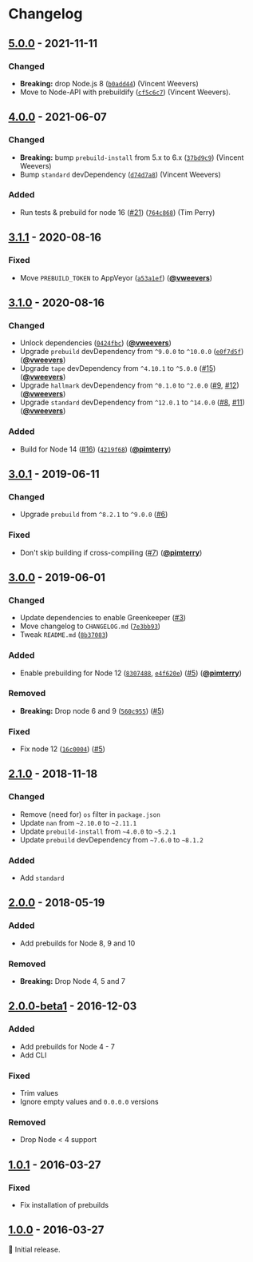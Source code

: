 # Changelog

## [5.0.0] - 2021-11-11

### Changed

- **Breaking:** drop Node.js 8 ([`b0add44`](https://github.com/vweevers/win-version-info/commit/b0add44)) (Vincent Weevers)
- Move to Node-API with prebuildify ([`cf5c6c7`](https://github.com/vweevers/win-version-info/commit/cf5c6c7)) (Vincent Weevers).

## [4.0.0] - 2021-06-07

### Changed

- **Breaking:** bump `prebuild-install` from 5.x to 6.x ([`37bd9c9`](https://github.com/vweevers/win-version-info/commit/37bd9c9)) (Vincent Weevers)
- Bump `standard` devDependency ([`d74d7a8`](https://github.com/vweevers/win-version-info/commit/d74d7a8)) (Vincent Weevers)

### Added

- Run tests & prebuild for node 16 ([#21](https://github.com/vweevers/win-version-info/issues/21)) ([`764c868`](https://github.com/vweevers/win-version-info/commit/764c868)) (Tim Perry)

## [3.1.1] - 2020-08-16

### Fixed

- Move `PREBUILD_TOKEN` to AppVeyor ([`a53a1ef`](https://github.com/vweevers/win-version-info/commit/a53a1ef)) ([**@vweevers**](https://github.com/vweevers))

## [3.1.0] - 2020-08-16

### Changed

- Unlock dependencies ([`0424fbc`](https://github.com/vweevers/win-version-info/commit/0424fbc)) ([**@vweevers**](https://github.com/vweevers))
- Upgrade `prebuild` devDependency from `^9.0.0` to `^10.0.0` ([`e0f7d5f`](https://github.com/vweevers/win-version-info/commit/e0f7d5f)) ([**@vweevers**](https://github.com/vweevers))
- Upgrade `tape` devDependency from `^4.10.1` to `^5.0.0` ([#15](https://github.com/vweevers/win-version-info/issues/15)) ([**@vweevers**](https://github.com/vweevers))
- Upgrade `hallmark` devDependency from `^0.1.0` to `^2.0.0` ([#9](https://github.com/vweevers/win-version-info/issues/9), [#12](https://github.com/vweevers/win-version-info/issues/12)) ([**@vweevers**](https://github.com/vweevers))
- Upgrade `standard` devDependency from `^12.0.1` to `^14.0.0` ([#8](https://github.com/vweevers/win-version-info/issues/8), [#11](https://github.com/vweevers/win-version-info/issues/11)) ([**@vweevers**](https://github.com/vweevers))

### Added

- Build for Node 14 ([#16](https://github.com/vweevers/win-version-info/issues/16)) ([`4219f68`](https://github.com/vweevers/win-version-info/commit/4219f68)) ([**@pimterry**](https://github.com/pimterry))

## [3.0.1] - 2019-06-11

### Changed

- Upgrade `prebuild` from `^8.2.1` to `^9.0.0` ([#6](https://github.com/vweevers/win-version-info/issues/6))

### Fixed

- Don't skip building if cross-compiling ([#7](https://github.com/vweevers/win-version-info/issues/7)) ([**@pimterry**](https://github.com/pimterry))

## [3.0.0] - 2019-06-01

### Changed

- Update dependencies to enable Greenkeeper ([#3](https://github.com/vweevers/win-version-info/issues/3))
- Move changelog to `CHANGELOG.md` ([`7e3bb93`](https://github.com/vweevers/win-version-info/commit/7e3bb93))
- Tweak `README.md` ([`8b37083`](https://github.com/vweevers/win-version-info/commit/8b37083))

### Added

- Enable prebuilding for Node 12 ([`8307488`](https://github.com/vweevers/win-version-info/commit/8307488), [`e4f620e`](https://github.com/vweevers/win-version-info/commit/e4f620e)) ([#5](https://github.com/vweevers/win-version-info/issues/5)) ([**@pimterry**](https://github.com/pimterry))

### Removed

- **Breaking:** Drop node 6 and 9 ([`560c955`](https://github.com/vweevers/win-version-info/commit/560c955)) ([#5](https://github.com/vweevers/win-version-info/issues/5))

### Fixed

- Fix node 12 ([`16c0004`](https://github.com/vweevers/win-version-info/commit/16c0004)) ([#5](https://github.com/vweevers/win-version-info/issues/5))

## [2.1.0] - 2018-11-18

### Changed

- Remove (need for) `os` filter in `package.json`
- Update `nan` from `~2.10.0` to `~2.11.1`
- Update `prebuild-install` from `~4.0.0` to `~5.2.1`
- Update `prebuild` devDependency from `~7.6.0` to `~8.1.2`

### Added

- Add `standard`

## [2.0.0] - 2018-05-19

### Added

- Add prebuilds for Node 8, 9 and 10

### Removed

- **Breaking:** Drop Node 4, 5 and 7

## [2.0.0-beta1] - 2016-12-03

### Added

- Add prebuilds for Node 4 - 7
- Add CLI

### Fixed

- Trim values
- Ignore empty values and `0.0.0.0` versions

### Removed

- Drop Node &lt; 4 support

## [1.0.1] - 2016-03-27

### Fixed

- Fix installation of prebuilds

## [1.0.0] - 2016-03-27

:seedling: Initial release.

[5.0.0]: https://github.com/vweevers/win-version-info/releases/tag/v5.0.0

[4.0.0]: https://github.com/vweevers/win-version-info/releases/tag/v4.0.0

[3.1.1]: https://github.com/vweevers/win-version-info/releases/tag/v3.1.1

[3.1.0]: https://github.com/vweevers/win-version-info/releases/tag/v3.1.0

[3.0.1]: https://github.com/vweevers/win-version-info/releases/tag/v3.0.1

[3.0.0]: https://github.com/vweevers/win-version-info/releases/tag/v3.0.0

[2.1.0]: https://github.com/vweevers/win-version-info/releases/tag/v2.1.0

[2.0.0]: https://github.com/vweevers/win-version-info/releases/tag/v2.0.0

[2.0.0-beta1]: https://github.com/vweevers/win-version-info/releases/tag/v2.0.0-beta1

[1.0.1]: https://github.com/vweevers/win-version-info/releases/tag/v1.0.1

[1.0.0]: https://github.com/vweevers/win-version-info/releases/tag/v1.0.0
